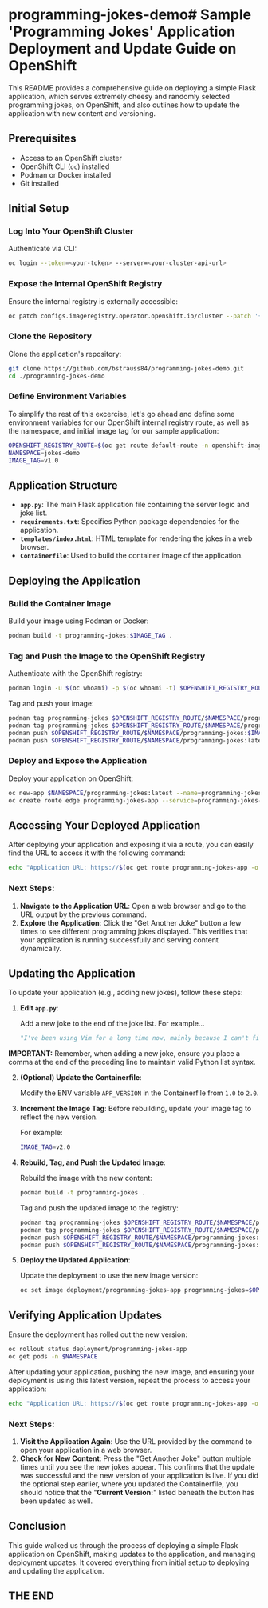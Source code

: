 # programming-jokes-demo# Sample 'Programming Jokes' Application Deployment and Update Guide on OpenShift

This README provides a comprehensive guide on deploying a simple Flask application, which serves extremely cheesy and randomly selected programming jokes, on OpenShift, and also outlines how to update the application with new content and versioning.

## Prerequisites

- Access to an OpenShift cluster
- OpenShift CLI (`oc`) installed
- Podman or Docker installed
- Git installed

## Initial Setup

### Log Into Your OpenShift Cluster

Authenticate via CLI:

```bash
oc login --token=<your-token> --server=<your-cluster-api-url>
```

### Expose the Internal OpenShift Registry

Ensure the internal registry is externally accessible:

```bash
oc patch configs.imageregistry.operator.openshift.io/cluster --patch '{"spec":{"defaultRoute":true}}' --type=merge
```

### Clone the Repository

Clone the application's repository:

```bash
git clone https://github.com/bstrauss84/programming-jokes-demo.git
cd ./programming-jokes-demo
```

### Define Environment Variables

To simplify the rest of this excercise, let's go ahead and define some environment variables for our OpenShift internal registry route, as well as the namespace, and initial image tag for our sample application:

```bash
OPENSHIFT_REGISTRY_ROUTE=$(oc get route default-route -n openshift-image-registry --template='{{ .spec.host }}')
NAMESPACE=jokes-demo
IMAGE_TAG=v1.0
```

## Application Structure

- **`app.py`**: The main Flask application file containing the server logic and joke list.
- **`requirements.txt`**: Specifies Python package dependencies for the application.
- **`templates/index.html`**: HTML template for rendering the jokes in a web browser.
- **`Containerfile`**: Used to build the container image of the application.

## Deploying the Application

### Build the Container Image

Build your image using Podman or Docker:

```bash
podman build -t programming-jokes:$IMAGE_TAG .
```

### Tag and Push the Image to the OpenShift Registry

Authenticate with the OpenShift registry:

```bash
podman login -u $(oc whoami) -p $(oc whoami -t) $OPENSHIFT_REGISTRY_ROUTE
```

Tag and push your image:

```bash
podman tag programming-jokes $OPENSHIFT_REGISTRY_ROUTE/$NAMESPACE/programming-jokes:$IMAGE_TAG
podman tag programming-jokes $OPENSHIFT_REGISTRY_ROUTE/$NAMESPACE/programming-jokes:latest
podman push $OPENSHIFT_REGISTRY_ROUTE/$NAMESPACE/programming-jokes:$IMAGE_TAG
podman push $OPENSHIFT_REGISTRY_ROUTE/$NAMESPACE/programming-jokes:latest
```

### Deploy and Expose the Application

Deploy your application on OpenShift:

```bash
oc new-app $NAMESPACE/programming-jokes:latest --name=programming-jokes-app
oc create route edge programming-jokes-app --service=programming-jokes-app --insecure-policy=Redirect
```

## Accessing Your Deployed Application

After deploying your application and exposing it via a route, you can easily find the URL to access it with the following command:

```bash
echo "Application URL: https://$(oc get route programming-jokes-app -o jsonpath='{.spec.host}')"
```

### Next Steps:

1. **Navigate to the Application URL**: Open a web browser and go to the URL output by the previous command.
2. **Explore the Application**: Click the "Get Another Joke" button a few times to see different programming jokes displayed. This verifies that your application is running successfully and serving content dynamically.

## Updating the Application

To update your application (e.g., adding new jokes), follow these steps:

1. **Edit `app.py`**: 

   Add a new joke to the end of the joke list.  For example...

   ```python
   "I've been using Vim for a long time now, mainly because I can't figure out how to exit it."
   ```

**IMPORTANT:** Remember, when adding a new joke, ensure you place a comma at the end of the preceding line to maintain valid Python list syntax.

2. **(Optional) Update the Containerfile**:

   Modify the ENV variable `APP_VERSION` in the Containerfile from `1.0` to `2.0`.


3. **Increment the Image Tag**: Before rebuilding, update your image tag to reflect the new version.

   For example:
   ```bash
   IMAGE_TAG=v2.0
   ```

4. **Rebuild, Tag, and Push the Updated Image**:

   Rebuild the image with the new content:
   ```bash
   podman build -t programming-jokes .
   ```

   Tag and push the updated image to the registry:
   ```bash
   podman tag programming-jokes $OPENSHIFT_REGISTRY_ROUTE/$NAMESPACE/programming-jokes:$IMAGE_TAG
   podman tag programming-jokes $OPENSHIFT_REGISTRY_ROUTE/$NAMESPACE/programming-jokes:latest
   podman push $OPENSHIFT_REGISTRY_ROUTE/$NAMESPACE/programming-jokes:$IMAGE_TAG
   podman push $OPENSHIFT_REGISTRY_ROUTE/$NAMESPACE/programming-jokes:latest
   ```

4. **Deploy the Updated Application**:

   Update the deployment to use the new image version:
   ```bash
   oc set image deployment/programming-jokes-app programming-jokes=$OPENSHIFT_REGISTRY_ROUTE/$NAMESPACE/programming-jokes:$IMAGE_TAG
   ```

## Verifying Application Updates

Ensure the deployment has rolled out the new version:

   ```bash
   oc rollout status deployment/programming-jokes-app
   oc get pods -n $NAMESPACE
   ```

After updating your application, pushing the new image, and ensuring your deployment is using this latest version, repeat the process to access your application:

```bash
echo "Application URL: https://$(oc get route programming-jokes-app -o jsonpath='{.spec.host}')"
```

### Next Steps:

1. **Visit the Application Again**: Use the URL provided by the command to open your application in a web browser.
2. **Check for New Content**: Press the "Get Another Joke" button multiple times until you see the new jokes appear. This confirms that the update was successful and the new version of your application is live.  If you did the optional step earlier, where you updated the Containerfile, you should notice that the "**Current Version:**" listed beneath the button has been updated as well.

## Conclusion

This guide walked us through the process of deploying a simple Flask application on OpenShift, making updates to the application, and managing deployment updates. It covered everything from initial setup to deploying and updating the application.

## THE END
